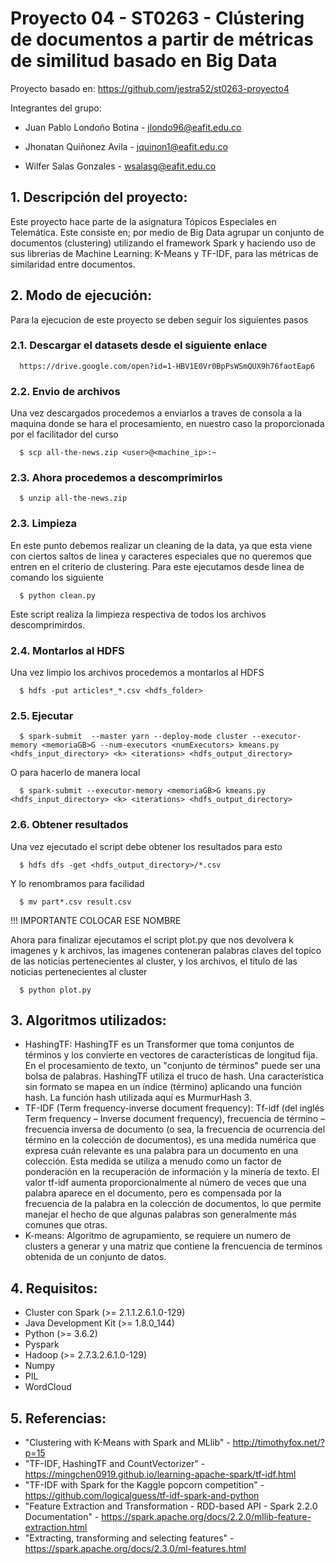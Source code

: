 #  Proyecto 04 - ST0263 - Clústering de documentos a partir de métricas de similitud basado en Big Data

Proyecto basado en:
      https://github.com/jestra52/st0263-proyecto4

Integrantes del grupo:

* Juan Pablo Londoño Botina - jlondo96@eafit.edu.co

* Jhonatan Quiñonez Avila   - jquinon1@eafit.edu.co

* Wilfer Salas Gonzales     - wsalasg@eafit.edu.co

## 1. Descripción del proyecto:
Este proyecto hace parte de la asignatura Tópicos Especiales en Telemática. Este consiste en; por medio de Big Data agrupar un conjunto de documentos (clustering) utilizando el framework Spark y haciendo uso de sus librerias de Machine Learning: K-Means y TF-IDF, para las métricas de similaridad entre documentos.

## 2. Modo de ejecución:
Para la ejecucion de este proyecto se deben seguir los siguientes pasos

### 2.1. Descargar el datasets desde el siguiente enlace

      https://drive.google.com/open?id=1-HBV1E0Vr0BpPsWSmQUX9h76faotEap6

### 2.2. Envio de archivos

Una vez descargados procedemos a enviarlos a traves de consola a la maquina donde se hara el procesamiento, en nuestro caso la proporcionada por el facilitador del curso

      $ scp all-the-news.zip <user>@<machine_ip>:~

### 2.3. Ahora procedemos a descomprimirlos

      $ unzip all-the-news.zip

### 2.3. Limpieza

En este punto debemos realizar un cleaning de la data, ya que esta viene con ciertos saltos de linea y caracteres especiales que no queremos que entren en el criterio de clustering.
Para este ejecutamos desde linea de comando los siguiente

      $ python clean.py

Este script realiza la limpieza respectiva de todos los archivos descomprimirdos.

### 2.4. Montarlos al HDFS

Una vez limpio los archivos procedemos a montarlos al HDFS

      $ hdfs -put articles*_*.csv <hdfs_folder>

### 2.5. Ejecutar

      $ spark-submit  --master yarn --deploy-mode cluster --executor-memory <memoriaGB>G --num-executors <numExecutors> kmeans.py <hdfs_input_directory> <k> <iterations> <hdfs_output_directory>
      
O para hacerlo de manera local
      
      $ spark-submit --executor-memory <memoriaGB>G kmeans.py <hdfs_input_directory> <k> <iterations> <hdfs_output_directory>

### 2.6. Obtener resultados

Una vez ejecutado el script debe obtener los resultados para esto

      $ hdfs dfs -get <hdfs_output_directory>/*.csv

Y lo renombramos para facilidad

      $ mv part*.csv result.csv

 !!! IMPORTANTE COLOCAR ESE NOMBRE

 Ahora para finalizar ejecutamos el script plot.py que nos devolvera k imagenes y k archivos, las imagenes conteneran palabras claves del topico de las noticias pertenecientes al cluster, y los archivos, el titulo de las noticias pertenecientes al cluster

      $ python plot.py

## 3. Algoritmos utilizados:

* HashingTF: HashingTF es un Transformer que toma conjuntos de términos y los convierte en vectores de características de longitud fija. En el procesamiento de texto, un "conjunto de términos" puede ser una bolsa de palabras. HashingTF utiliza el truco de hash. Una característica sin formato se mapea en un índice (término) aplicando una función hash. La función hash utilizada aquí es MurmurHash 3.
* TF-IDF (Term frequency-inverse document frequency): Tf-idf (del inglés Term frequency – Inverse document frequency), frecuencia de término – frecuencia inversa de documento (o sea, la frecuencia de ocurrencia del término en la colección de documentos), es una medida numérica que expresa cuán relevante es una palabra para un documento en una colección. Esta medida se utiliza a menudo como un factor de ponderación en la recuperación de información y la minería de texto. El valor tf-idf aumenta proporcionalmente al número de veces que una palabra aparece en el documento, pero es compensada por la frecuencia de la palabra en la colección de documentos, lo que permite manejar el hecho de que algunas palabras son generalmente más comunes que otras.
* K-means: Algoritmo de agrupamiento, se requiere un numero de clusters a generar y una matriz que contiene la frencuencia de terminos obtenida de un conjunto de datos.

## 4. Requisitos:

* Cluster con Spark (>= 2.1.1.2.6.1.0-129)
* Java Development Kit (>= 1.8.0_144)
* Python (>= 3.6.2)
* Pyspark
* Hadoop (>= 2.7.3.2.6.1.0-129)
* Numpy
* PIL
* WordCloud

## 5. Referencias:

* "Clustering with K-Means with Spark and MLlib"                                      - http://timothyfox.net/?p=15
* "TF-IDF, HashingTF and CountVectorizer"                                             - https://mingchen0919.github.io/learning-apache-spark/tf-idf.html
* "TF-IDF with Spark for the Kaggle popcorn competition"                              - https://github.com/logicalguess/tf-idf-spark-and-python
* "Feature Extraction and Transformation - RDD-based API - Spark 2.2.0 Documentation" - https://spark.apache.org/docs/2.2.0/mllib-feature-extraction.html
* "Extracting, transforming and selecting features"                                   - https://spark.apache.org/docs/2.3.0/ml-features.html
